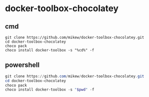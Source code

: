 # docker-toolbox-chocolatey

## cmd

```batch
git clone https://github.com/mikew/docker-toolbox-chocolatey.git
cd docker-toolbox-chocolatey
choco pack
choco install docker-toolbox -s "%cd%" -f
```

## powershell

```powershell
git clone https://github.com/mikew/docker-toolbox-chocolatey.git
cd docker-toolbox-chocolatey
choco pack
choco install docker-toolbox -s "$pwd" -f
```
